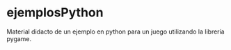 # ejemplosPython
Material didacto de un ejemplo en python para un juego utilizando la librería pygame.
